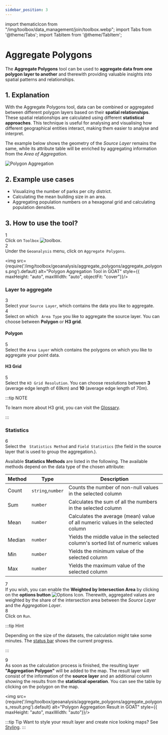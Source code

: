 ```yaml
---
sidebar_position: 3
---
```


import thematicIcon from "/img/toolbox/data_management/join/toolbox.webp";
import Tabs from '@theme/Tabs';
import TabItem from '@theme/TabItem';


# Aggregate Polygons

The **Aggregate Polygons** tool can be used to **aggregate data from one polygon layer to another** and therewith providing valuable insights into spatial patterns and relationships.

## 1. Explanation

With the Aggregate Polygons tool, data can be combined or aggregated between different polygon layers based on their **spatial relationships**. These spatial relationships are calculated using different **statistical approaches**. This technique is useful for analysing and visualising how different geographical entities interact, making them easier to analyse and interpret.

The example below shows the geometry of the *Source Layer* remains the same, while its attribute table will be enriched by aggregating information from the *Area of Aggregation*.

<div style={{ display: 'flex', flexDirection: 'column', alignItems: 'center'}}>
  <img src={require('/img/toolbox/geoanalysis/aggregate_polygons/polygon_aggregation.png').default} alt="Polygon Aggregation" style={{ maxHeight: "auto", maxWidth: "auto", objectFit: "cover"}}/>
</div> 


## 2. Example use cases

- Visualizing the number of parks per city district.
- Calculating the mean building size in an area.
- Aggregating population numbers on a hexagonal grid and calculating population densities.

## 3. How to use the tool?


<div class="step">
  <div class="step-number">1</div>
  <div class="content">Click on <code>Toolbox</code> <img src={thematicIcon} alt="toolbox" style={{width: "25px"}}/>. </div>
</div>

<div class="step">
  <div class="step-number">2</div>
  <div class="content">Under the <code>Geoanalysis</code> menu, click on <code>Aggregate Polygons</code>.</div>
</div>



<img src={require('/img/toolbox/geoanalysis/aggregate_polygons/aggregate_polygons.png').default} alt="Polygon Aggregation Tool in GOAT" style={{ maxHeight: "auto", maxWidth: "auto", objectFit: "cover"}}/>

### Layer to aggregate

<div class="step">
  <div class="step-number">3</div>
  <div class="content">Select your <code>Source Layer</code>, which contains the data you like to aggregate.</div>
</div>

<div class="step">
  <div class="step-number">4</div>
  <div class="content">Select on which <code> Area Type</code> you like to aggregate the source layer. You can choose between <b>Polygon</b> or <b>H3 grid</b>.</div>
</div>

<Tabs>
  <TabItem value="Polygon" label="Polygon" default className="tabItemBox">

 #### Polygon

<div class="step">
  <div class="step-number">5</div>
  <div class="content">Select the <code>Area Layer</code> which contains the polygons on which you like to aggregate your point data.</div>
</div>


  </TabItem>
  <TabItem value="H3 Grid" label="H3 Grid" className="tabItemBox">

 #### H3 Grid

 <div class="step">
  <div class="step-number">5</div>
  <div class="content">Select the <code>H3 Grid Resolution</code>. You can choose resolutions between <b>3</b> (average edge length of 69km) and <b>10</b> (average edge length of 70m).</div>
</div>

:::tip NOTE

To learn more about H3 grid, you can visit the [Glossary](../../further_reading/glossary#H3-grid).

:::

  </TabItem>
</Tabs>

### Statistics

<div class="step">
  <div class="step-number">6</div>
  <div class="content">Select the <code> Statistics Method</code> and <code>Field Statistics</code> (the field in the source layer that is used to group the aggregation.).</div>
</div>

Available **Statistics Methods** are listed in the following. The available methods depend on the data type of the chosen attribute:

| Method | Type | Description |
| -------|------| ------------|
| Count  | `string`,`number`    | Counts the number of non-null values in the selected column|
| Sum    | `number`   | Calculates the sum of all the numbers in the selected column|
| Mean   | `number`   | Calculates the average (mean) value of all numeric values in the selected column|
| Median | `number`   | Yields the middle value in the selected column's sorted list of numeric values|
| Min    | `number`   | Yields the minimum value of the selected column|
| Max    | `number`   | Yields the maximum value of the selected column|


<div class="step">
  <div class="step-number">7</div>
  <div class="content">If you wish, you can enable the <b>Weighted by Intersection Area</b> by clicking on the <b>options button</b> <img src={require('/img/map/styling/options_icon.png').default} alt="Options Icon" style={{ maxHeight: "25px", maxWidth: "25px", objectFit: "cover"}}/>. Therewith, aggregated values are weighted by the share of the intersection area between the <i>Source Layer</i> and the <i>Aggregation Layer</i>.</div>
</div>

<div class="step">
  <div class="step-number">8</div>
  <div class="content">Click on <code>Run</code>.</div>
</div>

:::tip Hint

Depending on the size of the datasets, the calculation might take some minutes. The [status bar](../../workspace/home#status-bar) shows the current progress.

:::

<div class="step">
  <div class="step-number">9</div>
  <div class="content">As soon as the calculation process is finished, the resulting layer <b>"Aggregation Polygon"</b> will be added to the map. The result layer will consist of the information of the <b>source layer</b> and an additional column showing the results from the <b>statistical operation</b>. You can see the table by clicking on the polygon on the map.</div>
</div>

<img src={require('/img/toolbox/geoanalysis/aggregate_polygons/aggregate_polygons_result.png').default} alt="Polygon Aggregation Result in GOAT" style={{ maxHeight: "auto", maxWidth: "auto"}}/>

:::tip Tip
Want to style your result layer and create nice looking maps? See [Styling](../../map/layer_style/styling).
:::


